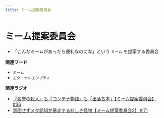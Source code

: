 ```yaml
---
title: ミーム提案委員会
---
```


# ミーム提案委員会


-   「こんなミームがあったら便利なのにな」という
    `ミーム` を提案する委員会

**関連ワード**

-   `ミーム`
-   `エターナルエンプティ`

**関連ラジオ**

-   [『名誉の殺人』も『コンテナ物語』も「出落ち本」【ミーム提案委員会】
    #36](https://www.youtube.com/watch?v=s57oEdVH9T4)
-   [意図せずメタ認知が暴走する悲しき怪物【ミーム提案委員会2】＃71](https://www.youtube.com/watch?v=sj7eer2tArs)
